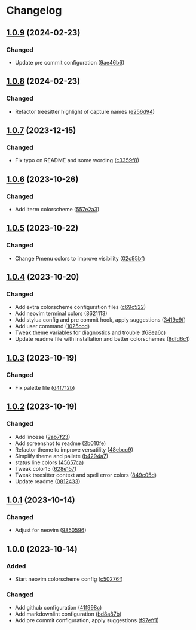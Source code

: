 # Changelog

## [1.0.9](https://github.com/simao-ferreira/thescream.nvim/compare/v1.0.8...v1.0.9) (2024-02-23)


### Changed

* Update pre commit configuration ([9ae46b6](https://github.com/simao-ferreira/thescream.nvim/commit/9ae46b6f41118aa01dbb7b149ba44cca05a44a93))

## [1.0.8](https://github.com/simao-ferreira/thescream.nvim/compare/v1.0.7...v1.0.8) (2024-02-23)


### Changed

* Refactor treesitter highlight of capture names ([e256d94](https://github.com/simao-ferreira/thescream.nvim/commit/e256d94db86a1231f815660cd686b8864ad52f9b))

## [1.0.7](https://github.com/simao-ferreira/thescream.nvim/compare/v1.0.6...v1.0.7) (2023-12-15)


### Changed

* Fix typo on README and some wording ([c3359f8](https://github.com/simao-ferreira/thescream.nvim/commit/c3359f86291b18f24545048b4b32a356c64449dc))

## [1.0.6](https://github.com/simao-ferreira/thescream.nvim/compare/v1.0.5...v1.0.6) (2023-10-26)


### Changed

* Add iterm colorscheme ([557e2a3](https://github.com/simao-ferreira/thescream.nvim/commit/557e2a31ee7e3162a783bac71dcc48aac8127216))

## [1.0.5](https://github.com/simao-ferreira/thescream.nvim/compare/v1.0.4...v1.0.5) (2023-10-22)


### Changed

* Change Pmenu colors to improve visibility ([02c95bf](https://github.com/simao-ferreira/thescream.nvim/commit/02c95bfe8325c0f36e331183397c49eeb1b0fddd))

## [1.0.4](https://github.com/simao-ferreira/thescream.nvim/compare/v1.0.3...v1.0.4) (2023-10-20)


### Changed

* Add extra colorscheme configuration files ([c69c522](https://github.com/simao-ferreira/thescream.nvim/commit/c69c52244d7beed4b44349971d057c0a79864faf))
* Add neovim terminal colors ([8621113](https://github.com/simao-ferreira/thescream.nvim/commit/86211133df491f3b86ce3181342a9cc1c541aeaf))
* Add stylua config and pre commit hook, apply suggestions ([3419e9f](https://github.com/simao-ferreira/thescream.nvim/commit/3419e9ff026e36422b8b408cd1d1f652b0f4f6de))
* Add user command ([1025ccd](https://github.com/simao-ferreira/thescream.nvim/commit/1025ccdc42f697f6b59743598d5919611e6fa5fa))
* Tweak theme variables for diagnostics and trouble ([f68ea6c](https://github.com/simao-ferreira/thescream.nvim/commit/f68ea6c902f7b5352b7c5651f2642f180cecca55))
* Update readme file with installation and better colorschemes ([8dfd6c1](https://github.com/simao-ferreira/thescream.nvim/commit/8dfd6c131fdde6bef750e1341799bad90fb0bb35))

## [1.0.3](https://github.com/simao-ferreira/thescream.nvim/compare/v1.0.2...v1.0.3) (2023-10-19)


### Changed

* Fix palette file ([d4f712b](https://github.com/simao-ferreira/thescream.nvim/commit/d4f712b7b958848d9471fdf8cf7fe85b13c4ab03))

## [1.0.2](https://github.com/simao-ferreira/thescream.nvim/compare/v1.0.1...v1.0.2) (2023-10-19)


### Changed

* Add lincese ([2ab7f23](https://github.com/simao-ferreira/thescream.nvim/commit/2ab7f2386bb1bebf0dce4f91ed76089e92efc74c))
* Add screenshot to readme ([2b010fe](https://github.com/simao-ferreira/thescream.nvim/commit/2b010fe46473e27abfce231ffcc35ca28f887fa2))
* Refactor theme to improve versatility ([48ebcc9](https://github.com/simao-ferreira/thescream.nvim/commit/48ebcc92693ee9d4f7ba23a945a1b66c98f84b78))
* Simplify theme and pallete ([b4294a7](https://github.com/simao-ferreira/thescream.nvim/commit/b4294a728d1fcfffb89b3127045c0326a54bf2ed))
* status line colors ([45657ca](https://github.com/simao-ferreira/thescream.nvim/commit/45657ca40d4996745e97b0cc53797d58c193abc9))
* Tweak color15 ([628e157](https://github.com/simao-ferreira/thescream.nvim/commit/628e157988a92e7e02150ccfee76172b69a08da4))
* Tweak treesitter context and spell error colors ([849c05d](https://github.com/simao-ferreira/thescream.nvim/commit/849c05d7a89e143a4dd94bc02efb66015246354d))
* Update readme ([0812433](https://github.com/simao-ferreira/thescream.nvim/commit/08124338bfcd075f7183a1228ee9cbb771f39576))

## [1.0.1](https://github.com/simao-ferreira/thescream.nvim/compare/v1.0.0...v1.0.1) (2023-10-14)


### Changed

* Adjust for neovim ([9850596](https://github.com/simao-ferreira/thescream.nvim/commit/985059611782f1ad5f822f31f5ef093d68c38d67))

## 1.0.0 (2023-10-14)


### Added

* Start neovim colorscheme config ([c50276f](https://github.com/simao-ferreira/thescream/commit/c50276f6477645bcf636c9ceb63283b7dc669870))


### Changed

* Add github configuration ([41f998c](https://github.com/simao-ferreira/thescream/commit/41f998cd9ad2b49d1f8cfc9c4be4e73a8d971a03))
* Add markdownlint configuration ([bd8a87b](https://github.com/simao-ferreira/thescream/commit/bd8a87bffcc3cdcdd1bd4c022c8e6886e0523f3f))
* Add pre commit configuration, apply suggestions ([f97eff1](https://github.com/simao-ferreira/thescream/commit/f97eff1e6f7647a80a87baf9380ce4a775be4144))
